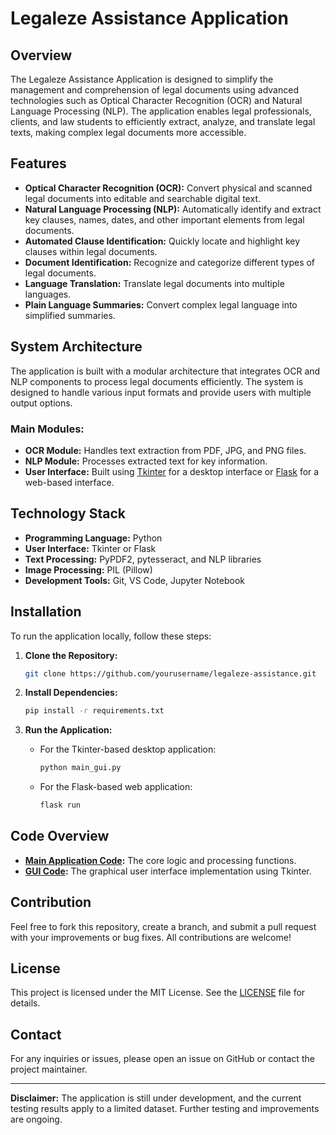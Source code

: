# Legaleze Assistance Application

## Overview

The Legaleze Assistance Application is designed to simplify the management and comprehension of legal documents using advanced technologies such as Optical Character Recognition (OCR) and Natural Language Processing (NLP). The application enables legal professionals, clients, and law students to efficiently extract, analyze, and translate legal texts, making complex legal documents more accessible.

## Features

- **Optical Character Recognition (OCR):** Convert physical and scanned legal documents into editable and searchable digital text.
- **Natural Language Processing (NLP):** Automatically identify and extract key clauses, names, dates, and other important elements from legal documents.
- **Automated Clause Identification:** Quickly locate and highlight key clauses within legal documents.
- **Document Identification:** Recognize and categorize different types of legal documents.
- **Language Translation:** Translate legal documents into multiple languages.
- **Plain Language Summaries:** Convert complex legal language into simplified summaries.

## System Architecture

The application is built with a modular architecture that integrates OCR and NLP components to process legal documents efficiently. The system is designed to handle various input formats and provide users with multiple output options.

### Main Modules:
- **OCR Module:** Handles text extraction from PDF, JPG, and PNG files.
- **NLP Module:** Processes extracted text for key information.
- **User Interface:** Built using [Tkinter](https://docs.python.org/3/library/tkinter.html) for a desktop interface or [Flask](https://flask.palletsprojects.com/) for a web-based interface.

## Technology Stack

- **Programming Language:** Python
- **User Interface:** Tkinter or Flask
- **Text Processing:** PyPDF2, pytesseract, and NLP libraries
- **Image Processing:** PIL (Pillow)
- **Development Tools:** Git, VS Code, Jupyter Notebook

## Installation

To run the application locally, follow these steps:

1. **Clone the Repository:**
    ```bash
    git clone https://github.com/yourusername/legaleze-assistance.git
    ```
   
2. **Install Dependencies:**
    ```bash
    pip install -r requirements.txt
    ```
   
3. **Run the Application:**
    - For the Tkinter-based desktop application:
        ```bash
        python main_gui.py
        ```
    - For the Flask-based web application:
        ```bash
        flask run
        ```

## Code Overview

- **[Main Application Code](https://github.com/yourusername/legaleze-assistance/tree/main/src):** The core logic and processing functions.
- **[GUI Code](https://github.com/yourusername/legaleze-assistance/tree/main/gui):** The graphical user interface implementation using Tkinter.

## Contribution

Feel free to fork this repository, create a branch, and submit a pull request with your improvements or bug fixes. All contributions are welcome!

## License

This project is licensed under the MIT License. See the [LICENSE](LICENSE) file for details.

## Contact

For any inquiries or issues, please open an issue on GitHub or contact the project maintainer.

---

**Disclaimer:** The application is still under development, and the current testing results apply to a limited dataset. Further testing and improvements are ongoing.
